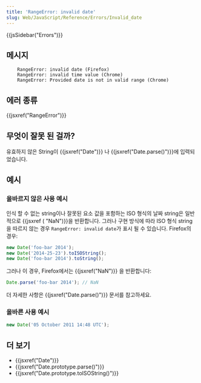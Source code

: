 ```yaml
---
title: 'RangeError: invalid date'
slug: Web/JavaScript/Reference/Errors/Invalid_date
---
```

{{jsSidebar("Errors")}}

## 메시지

```
    RangeError: invalid date (Firefox)
    RangeError: invalid time value (Chrome)
    RangeError: Provided date is not in valid range (Chrome)
```

## 에러 종류

{{jsxref("RangeError")}}

## 무엇이 잘못 된 걸까?

유효하지 않은 String이 {{jsxref("Date")}} 나 {{jsxref("Date.parse()")}}에 입력되었습니다.

## 예시

### 올바르지 않은 사용 예시

인식 할 수 없는 string이나 잘못된 요소 값을 포함하는 ISO 형식의 날짜 string은 일반적으로 {{jsxref ( "NaN")}}을 반환합니다. 그러나 구현 방식에 따라 ISO 형식 string을 따르지 않는 경우 `RangeError: invalid date`가 표시 될 수 있습니다. Firefox의 경우:

```js example-bad
new Date('foo-bar 2014');
new Date('2014-25-23').toISOString();
new Date('foo-bar 2014').toString();
```

그러나 이 경우, Firefox에서는 {{jsxref("NaN")}} 을 반환합니다:

```js example-bad
Date.parse('foo-bar 2014'); // NaN
```

더 자세한 사항은 {{jsxref("Date.parse()")}} 문서를 참고하세요.

### 올바른 사용 예시

```js example-good
new Date('05 October 2011 14:48 UTC');
```

## 더 보기

- {{jsxref("Date")}}
- {{jsxref("Date.prototype.parse()")}}
- {{jsxref("Date.prototype.toISOString()")}}
